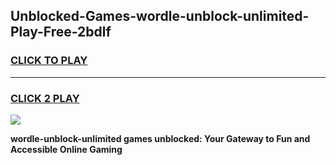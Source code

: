 
## Unblocked-Games-wordle-unblock-unlimited-Play-Free-2bdlf
<h3>
<a href="https://premium76.site?title=wordle-unblock-unlimited&ref=21A">CLICK TO PLAY</a></h3>
<hr>

<h3>
<a href="https://premium76.site?title=wordle-unblock-unlimited&ref=21A">CLICK 2 PLAY</a>
  
</h3>

<a href="https://premium76.site?title=wordle-unblock-unlimited&ref=21A"><img src="https://clearcache.store/games.png"></a>


**wordle-unblock-unlimited games unblocked: Your Gateway to Fun and Accessible Online Gaming**

